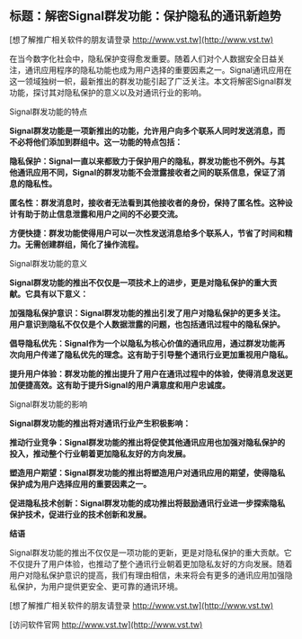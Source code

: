 ## **标题：解密Signal群发功能：保护隐私的通讯新趋势**

[想了解推广相关软件的朋友请登录 http://www.vst.tw](http://www.vst.tw)

在当今数字化社会中，隐私保护变得愈发重要。随着人们对个人数据安全日益关注，通讯应用程序的隐私功能也成为用户选择的重要因素之一。Signal通讯应用在这一领域独树一帜，最新推出的群发功能引起了广泛关注。本文将解密Signal群发功能，探讨其对隐私保护的意义以及对通讯行业的影响。

Signal群发功能的特点

**Signal群发功能是一项新推出的功能，允许用户向多个联系人同时发送消息，而不必将他们添加到群组中。这一功能的特点包括：**

**隐私保护：Signal一直以来都致力于保护用户的隐私，群发功能也不例外。与其他通讯应用不同，Signal的群发功能不会泄露接收者之间的联系信息，保证了消息的隐私性。**

**匿名性：群发消息时，接收者无法看到其他接收者的身份，保持了匿名性。这种设计有助于防止信息泄露和用户之间的不必要交流。**

**方便快捷：群发功能使得用户可以一次性发送消息给多个联系人，节省了时间和精力。无需创建群组，简化了操作流程。**

Signal群发功能的意义

**Signal群发功能的推出不仅仅是一项技术上的进步，更是对隐私保护的重大贡献。它具有以下意义：**

**加强隐私保护意识：Signal群发功能的推出引发了用户对隐私保护的更多关注。用户意识到隐私不仅仅是个人数据泄露的问题，也包括通讯过程中的隐私保护。**

**倡导隐私优先：Signal作为一个以隐私为核心价值的通讯应用，通过群发功能再次向用户传递了隐私优先的理念。这有助于引导整个通讯行业更加重视用户隐私。**

**提升用户体验：群发功能的推出提升了用户在通讯过程中的体验，使得消息发送更加便捷高效。这有助于提升Signal的用户满意度和用户忠诚度。**

Signal群发功能的影响

**Signal群发功能的推出将对通讯行业产生积极影响：**

**推动行业竞争：Signal群发功能的推出将促使其他通讯应用也加强对隐私保护的投入，推动整个行业朝着更加隐私友好的方向发展。**

**塑造用户期望：Signal群发功能的推出将塑造用户对通讯应用的期望，使得隐私保护成为用户选择应用的重要因素之一。**

**促进隐私技术创新：Signal群发功能的成功推出将鼓励通讯行业进一步探索隐私保护技术，促进行业的技术创新和发展。**

**结语**

Signal群发功能的推出不仅仅是一项功能的更新，更是对隐私保护的重大贡献。它不仅提升了用户体验，也推动了整个通讯行业朝着更加隐私友好的方向发展。随着用户对隐私保护意识的提高，我们有理由相信，未来将会有更多的通讯应用加强隐私保护，为用户提供更安全、更可靠的通讯环境。

[想了解推广相关软件的朋友请登录 http://www.vst.tw](http://www.vst.tw)


[访问软件官网 http://www.vst.tw](http://www.vst.tw)
